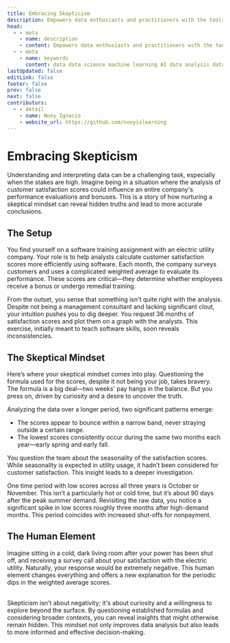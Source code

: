 ```yaml
---
title: Embracing Skepticism
description: Empowers data enthusiasts and practitioners with the tools and knowledge to unlock the potential of data.
head:
  - - meta
    - name: description
    - content: Empowers data enthusiasts and practitioners with the tools and knowledge to unlock the potential of data.
  - - meta
    - name: keywords
      content: data data science machine learning AI data analysis data-driven data enthusiasts data practitioners
lastUpdated: false
editLink: false
footer: false
prev: false
next: false
contributors:
  - - detail
    - name: Noey Ignacio
    - website_url: https://github.com/noeyislearning
---
```


# Embracing Skepticism

Understanding and interpreting data can be a challenging task, especially when the stakes are high. Imagine being in a situation where the analysis of customer satisfaction scores could influence an entire company's performance evaluations and bonuses. This is a story of how nurturing a skeptical mindset can reveal hidden truths and lead to more accurate conclusions.

## The Setup

You find yourself on a software training assignment with an electric utility company. Your role is to help analysts calculate customer satisfaction scores more efficiently using software. Each month, the company surveys customers and uses a complicated weighted average to evaluate its performance. These scores are critical—they determine whether employees receive a bonus or undergo remedial training.

From the outset, you sense that something isn't quite right with the analysis. Despite not being a management consultant and lacking significant clout, your intuition pushes you to dig deeper. You request 36 months of satisfaction scores and plot them on a graph with the analysts. This exercise, initially meant to teach software skills, soon reveals inconsistencies.

## The Skeptical Mindset

Here’s where your skeptical mindset comes into play. Questioning the formula used for the scores, despite it not being your job, takes bravery. The formula is a big deal—two weeks' pay hangs in the balance. But you press on, driven by curiosity and a desire to uncover the truth.

Analyzing the data over a longer period, two significant patterns emerge:

- The scores appear to bounce within a narrow band, never straying outside a certain range.
- The lowest scores consistently occur during the same two months each year—early spring and early fall.

You question the team about the seasonality of the satisfaction scores. While seasonality is expected in utility usage, it hadn’t been considered for customer satisfaction. This insight leads to a deeper investigation.

One time period with low scores across all three years is October or November. This isn’t a particularly hot or cold time, but it’s about 90 days after the peak summer demand. Revisiting the raw data, you notice a significant spike in low scores roughly three months after high-demand months. This period coincides with increased shut-offs for nonpayment.

## The Human Element

Imagine sitting in a cold, dark living room after your power has been shut off, and receiving a survey call about your satisfaction with the electric utility. Naturally, your response would be extremely negative. This human element changes everything and offers a new explanation for the periodic dips in the weighted average scores.

<br />
Skepticism isn't about negativity; it's about curiosity and a willingness to explore beyond the surface. By questioning established formulas and considering broader contexts, you can reveal insights that might otherwise remain hidden. This mindset not only improves data analysis but also leads to more informed and effective decision-making.
